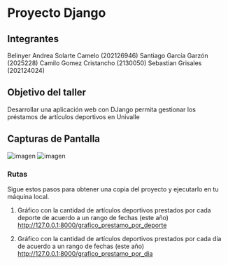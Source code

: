 # Proyecto Django

## Integrantes
Belinyer Andrea Solarte Camelo (202126946)
Santiago García Garzón (2025228)
Camilo Gomez Cristancho (2130050)
Sebastian Grisales (202124024)

## Objetivo del taller

Desarrollar una aplicación web con DJango permita gestionar los préstamos de artículos deportivos en Univalle

## Capturas de Pantalla

![imagen](https://github.com/sxngg/django_project/assets/109168644/955e6dd6-773c-4119-920e-cd6214bd02ef)
![imagen](https://github.com/sxngg/django_project/assets/109168644/0e7a8bc6-f5df-4fd8-a165-11b9f9f4f2e5)

### Rutas

Sigue estos pasos para obtener una copia del proyecto y ejecutarlo en tu máquina local.

1. Gráfico con la cantidad de artículos deportivos prestados por cada deporte de acuerdo a un rango de fechas (este año)
http://127.0.0.1:8000/grafico_prestamo_por_deporte

1. Gráfico con la cantidad de artículos deportivos prestados por cada día de acuerdo a un rango de fechas (este año)
http://127.0.0.1:8000/grafico_prestamo_por_dia

